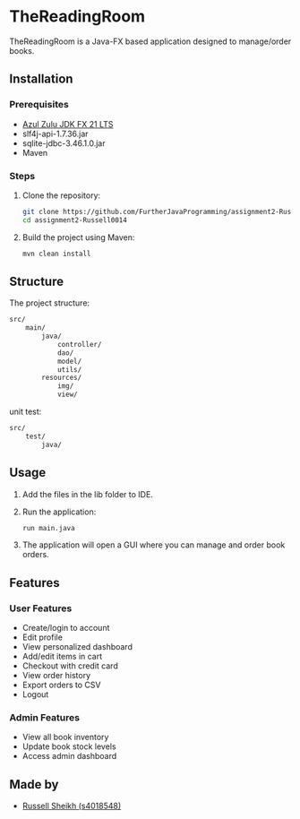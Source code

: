 # TheReadingRoom

TheReadingRoom is a Java-FX based application designed to manage/order books.

## Installation

### Prerequisites

- [Azul Zulu JDK FX 21 LTS](https://www.azul.com/downloads/?version=java-21-lts&package=jdk-fx#zulu)
- slf4j-api-1.7.36.jar
- sqlite-jdbc-3.46.1.0.jar
- Maven

### Steps

1. Clone the repository:

   ```sh
   git clone https://github.com/FurtherJavaProgramming/assignment2-Russell0014
   cd assignment2-Russell0014
   ```

2. Build the project using Maven:
   ```sh
   mvn clean install
   ```

## Structure

The project structure:

```sh
src/
    main/
        java/
            controller/
            dao/
            model/
            utils/
        resources/
            img/
            view/
```

unit test:

```sh
src/
    test/
        java/
```

## Usage

1. Add the files in the lib folder to IDE.

2. Run the application:

   ```sh
   run main.java
   ```

3. The application will open a GUI where you can manage and order book orders.

## Features

### User Features

- Create/login to account
- Edit profile
- View personalized dashboard
- Add/edit items in cart
- Checkout with credit card
- View order history
- Export orders to CSV
- Logout

### Admin Features

- View all book inventory
- Update book stock levels
- Access admin dashboard

## Made by

- [Russell Sheikh (s4018548)](https://github.com/Russell0014)
